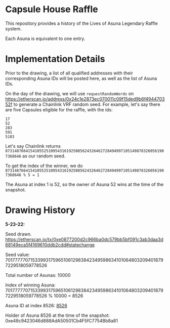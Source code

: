 # Capsule House Raffle

This repository provides a history of the Lives of Asuna Legendary Raffle system.

Each Asuna is equivalent to one entry.

# Implementation Details

Prior to the drawing, a list of all qualified addresses with their corresponding Asuna IDs will be posted here, as well as the list of Asuna IDs.

On the day of the drawing, we will use `requestRandomWords` on https://etherscan.io/address/0x24c1e2873ec070011c09f15ded9b6f494470352f to generate a Chainlink VRF random seed. For example, let's say there are five Capsules eligible for the raffle, with the ids:

```
17
52
283
591
5183
```

Let's say Chainlink returns `87314876641541055251095431619250856243264627284949971051498783260561907368646` as our random seed.

To get the index of the winner, we do `87314876641541055251095431619250856243264627284949971051498783260561907368646 % 5 = 1`

The Asuna at index 1 is 52, so the owner of Asuna 52 wins at the time of the snapshot.

# Drawing History

**5-23-22:**

Seed drawn. https://etherscan.io/tx/0xe0877200d2c966ba0dc579bb5bf091c3ab3daa3d68149eca5f4169610ddb2cdd#statechange

Seed value: 70177777071533993175965106129838423495986341010648032094018797229518059778526

Total number of Asunas: 10000

Index of winning Asuna: 70177777071533993175965106129838423495986341010648032094018797229518059778526 % 10000 = 8526

Asuna ID at index 8526: [8526](https://opensea.io/assets/ethereum/0xaf615b61448691fc3e4c61ae4f015d6e77b6cca8/8526)

Holder of Asuna 8526 at the time of the snapshot: 0xe48c9423046d888AdA50501Cb4F5fC7754Bb8a81


